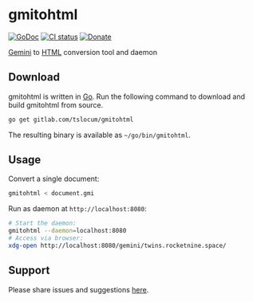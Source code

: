 # gmitohtml
[![GoDoc](https://gitlab.com/tslocum/godoc-static/-/raw/master/badge.svg)](https://docs.rocketnine.space/gitlab.com/tslocum/gmitohtml)
[![CI status](https://gitlab.com/tslocum/gmitohtml/badges/master/pipeline.svg)](https://gitlab.com/tslocum/gmitohtml/commits/master)
[![Donate](https://img.shields.io/liberapay/receives/rocketnine.space.svg?logo=liberapay)](https://liberapay.com/rocketnine.space)

[Gemini](https://gemini.circumlunar.space) to [HTML](https://en.wikipedia.org/wiki/HTML)
conversion tool and daemon

## Download

gmitohtml is written in [Go](https://golang.org). Run the following command to
download and build gmitohtml from source.

```bash
go get gitlab.com/tslocum/gmitohtml
```

The resulting binary is available as `~/go/bin/gmitohtml`.

## Usage

Convert a single document:

```bash
gmitohtml < document.gmi
```

Run as daemon at `http://localhost:8080`:

```bash
# Start the daemon:
gmitohtml --daemon=localhost:8080
# Access via browser:
xdg-open http://localhost:8080/gemini/twins.rocketnine.space/
```

## Support

Please share issues and suggestions [here](https://gitlab.com/tslocum/gmitohtml/issues).
